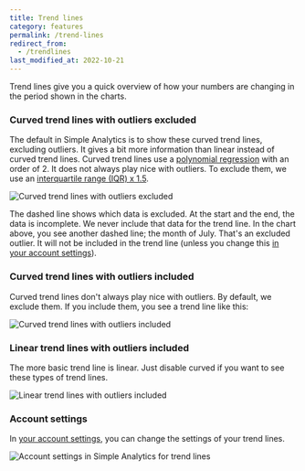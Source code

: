 ```yaml
---
title: Trend lines
category: features
permalink: /trend-lines
redirect_from:
  - /trendlines
last_modified_at: 2022-10-21
---
```


Trend lines give you a quick overview of how your numbers are changing in the period shown in the charts.

### Curved trend lines with outliers excluded

The default in Simple Analytics is to show these curved trend lines, excluding outliers. It gives a bit more information than linear instead of curved trend lines. Curved trend lines use a [polynomial regression](https://en.wikipedia.org/wiki/Polynomial_regression) with an order of 2. It does not always play nice with outliers. To exclude them, we use an [interquartile range (IQR) x 1.5](https://en.wikipedia.org/wiki/Interquartile_range).

<img src="https://assets.simpleanalytics.com/docs/trend-lines/curved-excluding-outliers.png" alt="Curved trend lines with outliers excluded" class="border">

The dashed line shows which data is excluded. At the start and the end, the data is incomplete. We never include that data for the trend line. In the chart above, you see another dashed line; the month of July. That's an excluded outlier. It will not be included in the trend line (unless you change this [in your account settings](https://simpleanalytics.com/account#trendlines)).

### Curved trend lines with outliers included

Curved trend lines don't always play nice with outliers. By default, we exclude them. If you include them, you see a trend line like this:

<img src="https://assets.simpleanalytics.com/docs/trend-lines/curved-including-outliers.png" alt="Curved trend lines with outliers included" class="border">

### Linear trend lines with outliers included

The more basic trend line is linear. Just disable curved if you want to see these types of trend lines.

<img src="https://assets.simpleanalytics.com/docs/trend-lines/linear-including-outliers.png" alt="Linear trend lines with outliers included" class="border">

### Account settings

In [your account settings](https://simpleanalytics.com/account#trendlines), you can change the settings of your trend lines.

<img src="https://assets.simpleanalytics.com/docs/trend-lines/account-settings.png" alt="Account settings in Simple Analytics for trend lines" class="border">
